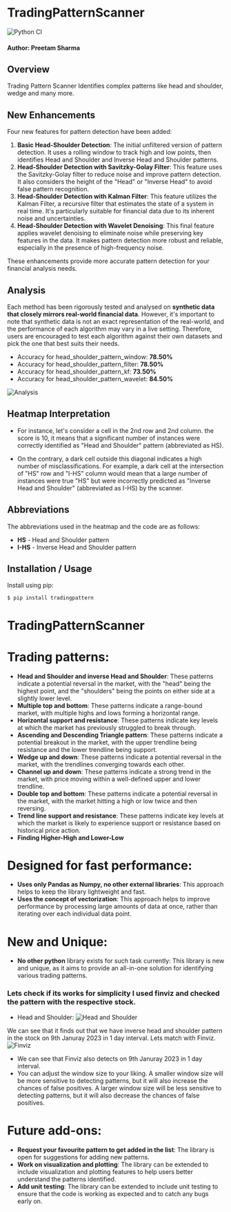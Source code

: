 # TradingPatternScanner
![Python CI](https://github.com/white07S/TradingPatternScanner/actions/workflows/python-ci.yml/badge.svg)

#### Author: Preetam Sharma

Overview
--------

Trading Pattern Scanner Identifies complex patterns like head and shoulder, wedge and many more.

## New Enhancements
Four new features for pattern detection have been added:

1. **Basic Head-Shoulder Detection**: The initial unfiltered version of pattern detection. It uses a rolling window to track high and low points, then identifies Head and Shoulder and Inverse Head and Shoulder patterns.
2. **Head-Shoulder Detection with Savitzky-Golay Filter**: This feature uses the Savitzky-Golay filter to reduce noise and improve pattern detection. It also considers the height of the "Head" or "Inverse Head" to avoid false pattern recognition.
3. **Head-Shoulder Detection with Kalman Filter**: This feature utilizes the Kalman Filter, a recursive filter that estimates the state of a system in real time. It's particularly suitable for financial data due to its inherent noise and uncertainties.
4. **Head-Shoulder Detection with Wavelet Denoising**: This final feature applies wavelet denoising to eliminate noise while preserving key features in the data. It makes pattern detection more robust and reliable, especially in the presence of high-frequency noise.

These enhancements provide more accurate pattern detection for your financial analysis needs.

## Analysis
Each method has been rigorously tested and analysed on **synthetic data that closely mirrors real-world financial data**. However, it's important to note that synthetic data is not an exact representation of the real-world, and the performance of each algorithm may vary in a live setting. Therefore, users are encouraged to test each algorithm against their own datasets and pick the one that best suits their needs. 
- Accuracy for head_shoulder_pattern_window: **78.50%**
- Accuracy for head_shoulder_pattern_filter: **78.50%**
- Accuracy for head_shoulder_pattern_kf: **73.50%**
- Accuracy for head_shoulder_pattern_wavelet: **84.50%**

![Analysis](https://github.com/white07S/TradingPatternScanner/blob/main/docs/images/heatmap.png)

## Heatmap Interpretation

* For instance, let's consider a cell in the 2nd row and 2nd column. the score is 10, it means that a significant number of instances were correctly identified as "Head and Shoulder" pattern (abbreviated as HS).

* On the contrary, a dark cell outside this diagonal indicates a high number of misclassifications. For example, a dark cell at the intersection of "HS" row and "I-HS" column would mean that a large number of instances were true "HS" but were incorrectly predicted as "Inverse Head and Shoulder" (abbreviated as I-HS) by the scanner.

## Abbreviations
The abbreviations used in the heatmap and the code are as follows:

* **HS** - Head and Shoulder pattern
* **I-HS** - Inverse Head and Shoulder pattern


Installation / Usage
--------------------

Install using pip:

    $ pip install tradingpattern

    
# TradingPatternScanner

# Trading patterns:
* **Head and Shoulder and inverse Head and Shoulder**: These patterns indicate a potential reversal in the market, with the "head" being the highest point, and the "shoulders" being the points on either side at a slightly lower level.
* **Multiple top and bottom**: These patterns indicate a range-bound market, with multiple highs and lows forming a horizontal range.
* **Horizontal support and resistance**: These patterns indicate key levels at which the market has previously struggled to break through.
* **Ascending and Descending Triangle pattern**: These patterns indicate a potential breakout in the market, with the upper trendline being resistance and the lower trendline being support.
* **Wedge up and down**: These patterns indicate a potential reversal in the market, with the trendlines converging towards each other.
* **Channel up and down**: These patterns indicate a strong trend in the market, with price moving within a well-defined upper and lower trendline.
* **Double top and bottom**: These patterns indicate a potential reversal in the market, with the market hitting a high or low twice and then reversing.
* **Trend line support and resistance**: These patterns indicate key levels at which the market is likely to experience support or resistance based on historical price action.
* **Finding Higher-High and Lower-Low**

# Designed for fast performance:
* **Uses only Pandas as Numpy, no other external libraries**: This approach helps to keep the library lightweight and fast.
* **Uses the concept of vectorization**: This approach helps to improve performance by processing large amounts of data at once, rather than iterating over each individual data point.

# New and Unique:
* **No other python** library exists for such task currently: This library is new and unique, as it aims to provide an all-in-one solution for identifying various trading patterns.


### Lets check if its works for simplicity I used finviz and checked the pattern with the respective stock.

* Head and Shoulder:
![Head and Shoulder](https://user-images.githubusercontent.com/58583011/212490681-6dfca525-cd2e-4c87-830a-655ac9294a8a.png)

We can see that it finds out that we have inverse head and shoulder pattern in the stock on 9th Januray 2023 in 1 day interval. Lets match with Finviz.
![Finviz](https://user-images.githubusercontent.com/58583011/212490765-220182a5-e637-4f83-9a65-3031b7c99fee.png)

* We can see that Finviz also detects on 9th Januray 2023 in 1 day interval.
* You can adjust the window size to your liking. A smaller window size will be more sensitive to detecting patterns, but it will also increase the chances of false positives. A larger window size will be less sensitive to detecting patterns, but it will also decrease the chances of false positives.

# Future add-ons:
* **Request your favourite pattern to get added in the list**: The library is open for suggestions for adding new patterns.
* **Work on visualization and plotting**: The library can be extended to include visualization and plotting features to help users better understand the patterns identified.
* **Add unit testing**: The library can be extended to include unit testing to ensure that the code is working as expected and to catch any bugs early on.

